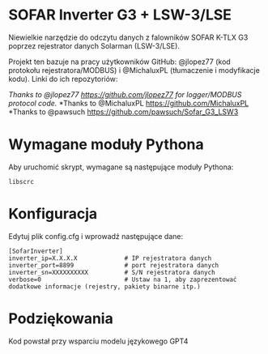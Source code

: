 # SOFAR Inverter G3 + LSW-3/LSE
Niewielkie narzędzie do odczytu danych z falowników SOFAR K-TLX G3 poprzez rejestrator danych Solarman (LSW-3/LSE).

Projekt ten bazuje na pracy użytkowników GitHub: @jlopez77 (kod protokołu rejestratora/MODBUS) i @MichaluxPL (tłumaczenie i modyfikacje kodu). Linki do ich repozytoriów:

*Thanks to @jlopez77 https://github.com/jlopez77 for logger/MODBUS protocol code.*
*Thanks to @MichaluxPL https://github.com/MichaluxPL
*Thanks to @pawsuch https://github.com/pawsuch/Sofar_G3_LSW3

# Wymagane moduły Pythona
Aby uruchomić skrypt, wymagane są następujące moduły Pythona:
```
libscrc
```

# Konfiguracja

Edytuj plik config.cfg i wprowadź następujące dane:
```
[SofarInverter]
inverter_ip=X.X.X.X             # IP rejestratora danych
inverter_port=8899              # port rejestratora danych
inverter_sn=XXXXXXXXXX          # S/N rejestratora danych
verbose=0                       # Ustaw na 1, aby zaprezentować dodatkowe informacje (rejestry, pakiety binarne itp.)
```

# Podziękowania
Kod powstał przy wsparciu modelu językowego GPT4

